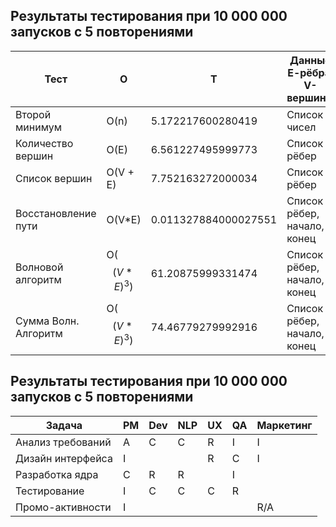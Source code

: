 ## Результаты тестирования при 10 000 000 запусков с 5 повторениями
| Тест                 | O     | T                    | Данные Е-рёбра, V-вершины                      | Стенд              |
|----------------------|-------|----------------------|-----------------------------|--------------------|
| Второй минимум       |  O(n) | 5.172217600280419    | Список чисел                | second_min.py       |
| Количество вершин    | O(E)  | 6.561227495999773    | Список рёбер                | count_vertices.py |
| Список вершин        |  O(V + E)   | 7.752163272000034    | Список рёбер                | get_vertices.py   |
| Восстановление пути  | O(V*E)  | 0.011327884000027551 | Список рёбер, начало, конец | path_rec.py       |
| Волновой алгоритм    |  O($$(V*E)^3)$$ | 61.20875999331474    | Список рёбер, начало, конец | wave_algorithm.py |
| Сумма Волн. Алгоритм |  O($$(V*E)^3)$$  | 74.46779279992916    | Список рёбер, начало, конец | all.py            |

## Результаты тестирования при 10 000 000 запусков с 5 повторениями
| Задача             | PM | Dev | NLP | UX | QA | Маркетинг |
|--------------------|----|-----|-----|----|----|-----------|
| Анализ требований  | A  | C   | C   | R  | I  | I         |
| Дизайн интерфейса  | I  |     |     | R  | C  | I         |
| Разработка ядра    | C  | R   | R   |    | I  |           |
| Тестирование       | I  | C   | C   | C  | R  |           |
| Промо-активности   | I  |     |     |    |    | R/A       |
